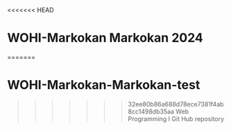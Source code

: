 <<<<<<< HEAD
# WOHI-Markokan Markokan 2024
=======
# WOHI-Markokan-Markokan-test
>>>>>>> 32ee80b86a688d78ece7381f4ab8cc1498db35aa
Web Programming I Git Hub repository
